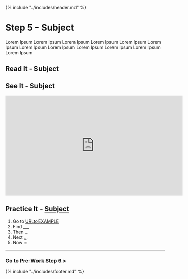 {% include "../includes/header.md" %}

# Step 5 - Subject
<!-- This is how each subject should be introduced. Give the students structure so they know they can start trusting the process sooner!  -->
Lorem Ipsum Lorem Ipsum Lorem Ipsum Lorem Ipsum Lorem Ipsum Lorem Ipsum
Lorem Ipsum Lorem Ipsum Lorem Ipsum Lorem Ipsum Lorem Ipsum Lorem Ipsum

## Read It - Subject
<!-- Give them our writing of the subject then link to a few articles: Medium, Wikipedia, CSS-Tricks, W3S, MozillaDev, etc... that help give more perspective on the subject  -->

<!-- Include an article on the topic, a deep dive youTube video, a link to the w3schools/MDN, codePen, & real world websites using the feature. -->

## See It - Subject
<!-- Can be a video on youTube as long as it doesn't go to another code school. Eventually all video content should come from ACA. -->

<!-- @TODO THIS PLACEHOLDER BETTER BE REMOVED!!!! -->
<iframe width="560" height="315" src="https://www.youtube.com/embed/XQu8TTBmGhA" frameborder="0" allow="autoplay; encrypted-media" allowfullscreen></iframe>

## Practice It - [Subject](URLtoEXAMPLE)

1. Go to [URLtoEXAMPLE](URLtoEXAMPLE)
1. Find ___
1. Then ...
1. Next ,,,
1. Now :::

*****

### Go to [Pre-Work Step 6 >](06Prep.md)

{% include "../includes/footer.md" %}
